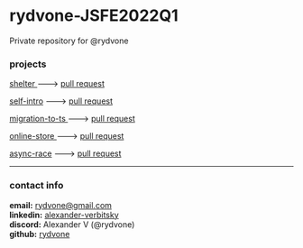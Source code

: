 # rydvone-JSFE2022Q1
Private repository for @rydvone

### projects
[shelter ](https://rolling-scopes-school.github.io/rydvone-JSFE2022Q1/shelter/pages/main/) ---> [pull request](https://github.com/rolling-scopes-school/rydvone-JSFE2022Q1/pull/6)
  
[self-intro](https://github.com/rolling-scopes-school/rydvone-JSFE2022Q1/blob/self-introduction/self-introduction/index.md) ---> [pull request](https://github.com/rolling-scopes-school/rydvone-JSFE2022Q1/pull/29)

[migration-to-ts ](https://rolling-scopes-school.github.io/rydvone-JSFE2022Q1/migration-newip-to-ts) ---> [pull request](https://github.com/rolling-scopes-school/rydvone-JSFE2022Q1/pull/30)

[online-store ](https://rolling-scopes-school.github.io/rydvone-JSFE2022Q1/online-store) ---> [pull request](https://github.com/rolling-scopes-school/rydvone-JSFE2022Q1/pull/31)

[async-race](https://rolling-scopes-school.github.io/rydvone-JSFE2022Q1/async-race) ---> [pull request](https://github.com/rolling-scopes-school/rydvone-JSFE2022Q1/pull/32)

****
### contact info
 **email:**      rydvone@gmail.com  
 **linkedin:**   [alexander-verbitsky](https://www.linkedin.com/in/alexander-verbitsky-67243921a/ 'linkedin')  
 **discord:**	  Alexander V (@rydvone)  
 **github:**     [rydvone](https://github.com/rydvone)  
 

